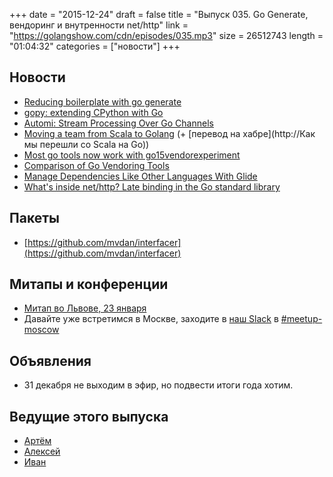 +++
date = "2015-12-24"
draft = false
title = "Выпуск 035. Go Generate, вендоринг и внутренности net/http"
link = "https://golangshow.com/cdn/episodes/035.mp3"
size = 26512743
length = "01:04:32"
categories = ["новости"]
+++

## Новости

- [Reducing boilerplate with go generate](https://blog.gopheracademy.com/advent-2015/reducing-boilerplate-with-go-generate/)
- [gopy: extending CPython with Go](https://blog.gopheracademy.com/advent-2015/gopy/)
- [Automi: Stream Processing Over Go Channels](https://blog.gopheracademy.com/advent-2015/automi-stream-processing-over-go-channels/)
- [Moving a team from Scala to Golang](http://jimplush.com/talk/2015/12/19/moving-a-team-from-scala-to-golang/) (+ [перевод на хабре](http://Как мы перешли со Scala на Go))
- [Most go tools now work with go15vendorexperiment](https://blog.filippo.io/most-go-tools-now-work-with-go15vendorexperiment/)
- [Comparison of Go Vendoring Tools](https://medium.com/@onuryilmaz/comparison-of-go-vendoring-tools-acf019ea476f)
- [Manage Dependencies Like Other Languages With Glide](https://blog.gopheracademy.com/advent-2015/glide/)
- [What's inside net/http? Late binding in the Go standard library](https://blog.cloudflare.com/whats-inside-net-http-socket-late-binding-in-the-go-standard-library/)

## Пакеты
- [https://github.com/mvdan/interfacer](https://github.com/mvdan/interfacer)

## Митапы и конференции
- [Митап во Львове, 23 января](http://www.meetup.com/Lviv-Golang-Group/events/227453083/)
- Давайте уже встретимся в Москве, заходите в [наш Slack](http://4gophers.ru/slack)
  в [#meetup-moscow](https://golang-ru.slack.com/messages/meetup-moscow/)

## Объявления
- 31 декабря не выходим в эфир, но подвести итоги года хотим.

## Ведущие этого выпуска
- [Артём](https://twitter.com/miolini)
- [Алексей](https://twitter.com/paaleksey)
- [Иван](https://twitter.com/idanyliuk)
